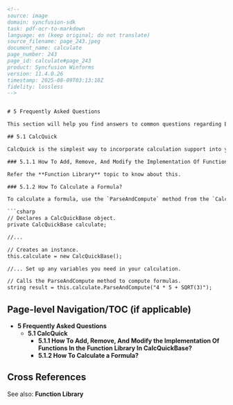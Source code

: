 ```html
<!-- 
source: image
domain: syncfusion-sdk
task: pdf-ocr-to-markdown
language: en (keep original; do not translate)
source_filename: page_243.jpeg
document_name: calculate
page_number: 243
page_id: calculate#page_243
product: Syncfusion Winforms
version: 11.4.0.26
timestamp: 2025-08-09T03:13:18Z
fidelity: lossless
-->


# 5 Frequently Asked Questions

This section will help you find answers to common questions regarding Essential Calculate. It includes the below sections:

## 5.1 CalcQuick

CalcQuick is the simplest way to incorporate calculation support into your code. You can create an instance of it then you can assign variables just by using an indexer on your instance. You can parse and compute formulas based on these variables by calling a single method on your CalcQuick object.

### 5.1.1 How To Add, Remove, And Modify the Implementation Of Functions In the Function Library In CalcQuickBase?

Refer the **Function Library** topic to know about this.

### 5.1.2 How To Calculate a Formula?

To calculate a formula, use the `ParseAndCompute` method from the `CalcQuickBase` class.

```csharp
// Declares a CalcQuickBase object.
private CalcQuickBase calculate;

//...

// Creates an instance.
this.calculate = new CalcQuickBase();

//... Set up any variables you need in your calculation.

// Calls the ParseAndCompute method to compute formulas.
string result = this.calculate.ParseAndCompute("4 * 5 + SQRT(3)");
```

## Page-level Navigation/TOC (if applicable)

- **5 Frequently Asked Questions**
  - **5.1 CalcQuick**
    - **5.1.1 How To Add, Remove, And Modify the Implementation Of Functions In the Function Library In CalcQuickBase?**
    - **5.1.2 How To Calculate a Formula?**

## Cross References

See also: **Function Library**

<!-- tags: [syncfusion, winforms, essentialcalculate, calcquick, formula parsing, function library, parseandcompute] keywords: [calcquick, parseandcompute, formula calculation, function implementation, variables assignment, calculation support, indexer, calculate, syncfusion winforms] -->
```